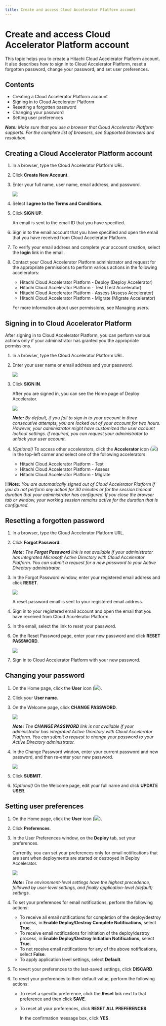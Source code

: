 ```yaml
---
title: Create and access Cloud Accelerator Platform account
---
```


# Create and access Cloud Accelerator Platform account

This topic helps you to create a Hitachi Cloud Accelerator Platform account. It also describes how to sign in to Cloud Accelerator Platform, reset a forgotten password, change your password, and set user preferences.

## <a name="Content"></a>Contents
* <a href="" ui-sref="rean-platform-docs.accelerator({viewAccelerator: 'rean-platform-common', viewPage: 'createAndAccessAccount', viewSection: 'create'})" style="text-decoration:none">Creating a Cloud Accelerator Platform account</a>
* <a href="" ui-sref="rean-platform-docs.accelerator({viewAccelerator: 'rean-platform-common', viewPage: 'createAndAccessAccount', viewSection: 'logon'})" style="text-decoration:none">Signing in to Cloud Accelerator Platform</a>
* <a href="" ui-sref="rean-platform-docs.accelerator({viewAccelerator: 'rean-platform-common', viewPage: 'createAndAccessAccount', viewSection: 'forgot'})" style="text-decoration:none">Resetting a forgotten password</a>
* <a href="" ui-sref="rean-platform-docs.accelerator({viewAccelerator: 'rean-platform-common', viewPage: 'createAndAccessAccount', viewSection: 'password'})" style="text-decoration:none">Changing your password</a>
* <a href="" ui-sref="rean-platform-docs.accelerator({viewAccelerator: 'rean-platform-common', viewPage: 'createAndAccessAccount', viewSection: 'preferences'})" style="text-decoration:none">Setting user preferences</a>

_**Note:** Make sure that you use a browser that Cloud Accelerator Platform supports. For the complete list of browsers, see <a href="" ui-sref="rean-platform-docs.accelerator({viewAccelerator: 'rean-platform-common', viewPage: 'getStarted', viewSection: 'supported-browsers'})" style="text-decoration:none">Supported browsers and resolution</a>._

## <a id="create" name="create"></a>Creating a Cloud Accelerator Platform account

1. In a browser, type the Cloud Accelerator Platform URL.

2. Click **Create New Account**.

3. Enter your full name, user name, email address, and password.

   ![](platform-common/console_create.PNG)

4. Select **I agree to the Terms and Conditions**.

5. Click **SIGN UP**.

   An email is sent to the email ID that you have specified.

6. Sign in to the email account that you have specified and open the email that you have received from Cloud Accelerator Platform.

7. To verify your email address and complete your account creation, select the **login** link in the email.

8. Contact your Cloud Accelerator Platform administrator and request for the appropriate permissions to perform various actions in the following accelerators:

   - Hitachi Cloud Accelerator Platform - Deploy (Deploy Accelerator)
   - Hitachi Cloud Accelerator Platform - Test (Test Accelerator)
   - Hitachi Cloud Accelerator Platform - Assess (Assess Accelerator)
   - Hitachi Cloud Accelerator Platform - Migrate (Migrate Accelerator)

   For more information about user permissions, see <a href="" ui-sref="rean-platform-docs.accelerator({viewAccelerator: 'rean-platform-common', viewPage: 'administer', viewSection: 'users'})" style="text-decoration:none">Managing users</a>. 

## <a id="logon" name="logon"></a>Signing in to Cloud Accelerator Platform

After signing in to Cloud Accelerator Platform, you can perform various actions only if your administrator has granted you the appropriate permissions.

1. In a browser, type the Cloud Accelerator Platform URL.

2. Enter your user name or email address and your password.

   ![](platform-common/console_signin.PNG)

3. Click **SIGN IN**.

   After you are signed in, you can see the Home page of Deploy Accelerator.

   ![](/images/rean-deploy/rd_home.PNG)

   _**Note:** By default, if you fail to sign in to your account in three consecutive attempts, you are locked out of your account for two hours. However, your administrator might have <a href="" ui-sref="rean-platform-docs.accelerator({viewAccelerator: 'rean-platform-common', viewPage: 'administer', viewSection: 'lockout-settings'})" style="text-decoration:none">customized the user account lockout settings</a>. If required, you can request your administrator to <a href="" ui-sref="rean-platform-docs.accelerator({viewAccelerator: 'rean-platform-common', viewPage: 'administer', viewSection: 'unlock-user'})" style="text-decoration:none">unlock your user account</a>._ 

4. _(Optional)_ To access other accelerators, click the **Accelerator** icon (![](platform-common/icon_accelerator.PNG)) in the top-left corner and select one of the following accelerators:

   - Hitachi Cloud Accelerator Platform - Test
   - Hitachi Cloud Accelerator Platform - Assess
   - Hitachi Cloud Accelerator Platform - Migrate

!!!_**Note:** You are automatically signed out of Cloud Accelerator Platform if you do not perform any action for 30 minutes or for the <a href="" ui-sref="rean-platform-docs.accelerator({viewAccelerator: 'rean-platform-common', viewPage: 'administer', viewSection: 'session-timeout'})" style="text-decoration:none">session timeout duration that your administrator has configured</a>. If you close the browser tab or window, your working session remains active for the duration that is configured._

## <a id="forgot" name="forgot"></a>Resetting a forgotten password

1. In a browser, type the Cloud Accelerator Platform URL.

2. Click **Forgot Password**.

   _**Note:** The **Forgot Password** link is not available if your administrator has integrated Microsoft Active Directory with Cloud Accelerator Platform. You can submit a request for a new password to your Active Directory administrator._

3. In the Forgot Password window, enter your registered email address and click **RESET**.

   ![](platform-common/forgot_password.PNG)

   A reset password email is sent to your registered email address.

4. Sign in to your registered email account and open the email that you have received from Cloud Accelerator Platform.

5. In the email, select the link to reset your password.

6. On the Reset Password page, enter your new password and click **RESET PASSWORD**.

   ![](platform-common/reset_password.PNG)

7. <a href="" ui-sref="rean-platform-docs.accelerator({viewAccelerator: 'rean-platform-common', viewPage: 'createAndAccessAccount', viewSection: 'logon'})" style="text-decoration:none">Sign in to Cloud Accelerator Platform</a> with your new password.

## <a id="password" name="password"></a>Changing your password

1. On the Home page, click the **User** icon (![](platform-common/user_icon.PNG)).

2. Click your **User name**.

3. On the Welcome page, click **CHANGE PASSWORD**.

   ![](platform-common/profile_page.PNG)

   _**Note:** The **CHANGE PASSWORD** link is not available if your administrator has integrated Active Directory with Cloud Accelerator Platform. You can submit a request to change your password to your Active Directory administrator._

4. In the Change Password window, enter your current password and new password, and then re-enter your new password.

   ![](platform-common/change_password.PNG)

5. Click **SUBMIT**.

6. _(Optional)_ On the Welcome page, edit your full name and click **UPDATE USER**.

## <a id="preferences" name="preferences"></a>Setting user preferences

1. On the Home page, click the **User** icon (![](platform-common/user_icon.PNG)).

2. Click **Preferences**.

3. In the User Preferences window, on the **Deploy** tab, set your preferences.

   Currently, you can set your preferences only for email notifications that are sent when deployments are started or destroyed in Deploy Accelerator.

   ![](/images/rean-deploy/user_preferences.png)

   _**Note:** The environment-level settings have the highest precedence, followed by user-level settings, and finally application-level (default) settings._ 

4. To set your preferences for email notifications, perform the following actions:

   - To receive all email notifications for completion of the deploy/destroy process, in **Enable Deploy/Destroy Complete Notifications**, select **True**. 
   - To receive email notifications for initiation of the deploy/destroy process, in **Enable Deploy/Destroy Initiation Notifications**, select **True**.
   - To not receive email notifications for any of the above notifications, select **False**.
   - To apply application level settings, select **Default**. 
5. To revert your preferences to the last-saved settings, click **DISCARD**.

6. To reset your preferences to their default value, perform the following actions:

   - To reset a specific preference, click the **Reset** link next to that preference and then click **SAVE**.

   - To reset all your preferences, click **RESET ALL PREFERENCES**.

     In the confirmation message box, click **YES**.